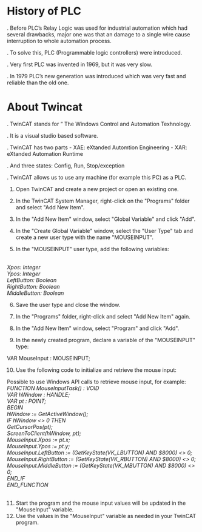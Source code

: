 <h1> History of PLC </h1>
. Before PLC’s Relay Logic was used for industrial automation which had several drawbacks, major one was that an damage to a single wire cause interruption to whole automation process.

. To solve this, PLC (Programmable logic controllers) were introduced.

. Very first PLC was invented in 1969, but it was very slow.

. In 1979 PLC’s new generation was introduced which was very fast and reliable than the old one.

<h1>About Twincat</h1>

. TwinCAT stands for “ The Windows Control and Automation Texhnology.

. It is a visual studio based software.

. TwinCAT has two parts
	-  XAE: eXtanded Automtion Engineering
	- XAR: eXtanded Automation Runtime

. And three states: Config, Run, Stop/exception 

. TwinCAT allows us to use any machine (for example this PC) as a PLC.



1. Open TwinCAT and create a new project or open an existing one.

2. In the TwinCAT System Manager, right-click on the "Programs" folder and select "Add New Item".

3. In the "Add New Item" window, select "Global Variable" and click "Add".

4. In the "Create Global Variable" window, select the "User Type" tab and create a new user type with the name "MOUSEINPUT".

5. In the "MOUSEINPUT" user type, add the following variables:
 <br>

<i>
Xpos: Integer  <br>
Ypos: Integer  <br>
LeftButton: Boolean <br>
RightButton: Boolean <br>
MiddleButton: Boolean <br></i>

6. Save the user type and close the window.

7. In the "Programs" folder, right-click and select "Add New Item" again.

8. In the "Add New Item" window, select "Program" and click "Add".

9. In the newly created program, declare a variable of the "MOUSEINPUT" type:

VAR MouseInput : MOUSEINPUT;

10. Use the following code to initialize and retrieve the mouse input:

Possible to use Windows API calls to retrieve mouse input, for example:
<i>
FUNCTION MouseInputTask() : VOID <br>
    VAR hWindow : HANDLE; <br>
    VAR pt : POINT; <br>
BEGIN <br>
    hWindow := GetActiveWindow(); <br>
    IF hWindow <> 0 THEN<br>
        GetCursorPos(pt);<br>
        ScreenToClient(hWindow, pt);<br>
        MouseInput.Xpos := pt.x; <br>
        MouseInput.Ypos := pt.y;<br>
        MouseInput.LeftButton := (GetKeyState(VK_LBUTTON) AND $8000) <> 0;<br>
        MouseInput.RightButton := (GetKeyState(VK_RBUTTON) AND $8000) <> 0;<br>
        MouseInput.MiddleButton := (GetKeyState(VK_MBUTTON) AND $8000) <> 0;<br>
    END_IF<br>
END_FUNCTION<br>
</i>
<br>

11. Start the program and the mouse input values will be updated in the "MouseInput" variable.
12. Use the values in the "MouseInput" variable as needed in your TwinCAT program.




